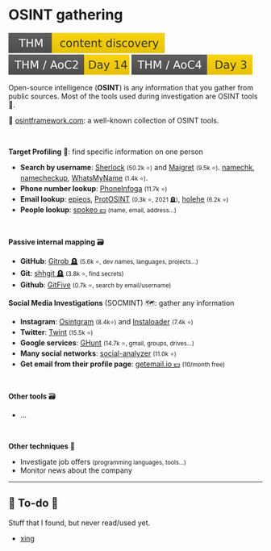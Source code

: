 # OSINT gathering

[![contentdiscovery](../../../_badges/thm/contentdiscovery.svg)](https://tryhackme.com/room/contentdiscovery)
[![adventofcyber2](../../../_badges/thm/adventofcyber2/day14.svg)](https://tryhackme.com/room/adventofcyber2)
[![adventofcyber4](../../../_badges/thm/adventofcyber4/day3.svg)](https://tryhackme.com/room/adventofcyber4)

<div class="row row-cols-lg-2"><div>

Open-source intelligence (**OSINT**) is any information that you gather from public sources. Most of the tools used during investigation are OSINT tools 👑.

📌 [osintframework.com](https://osintframework.com/): a well-known collection of OSINT tools.

<br>

**Target Profiling** 🎯: find specific information on one person

* **Search by username**: [Sherlock](https://github.com/sherlock-project/sherlock) <small>(50.2k ⭐)</small> and [Maigret](https://github.com/soxoj/maigret) <small>(9.5k ⭐)</small>.  [namechk](https://namechk.com/), [namecheckup](https://namecheckup.com/), [WhatsMyName](https://github.com/WebBreacher/WhatsMyName) <small>(1.4k ⭐)</small>.
* **Phone number lookup**: [PhoneInfoga](https://github.com/sundowndev/phoneinfoga) <small>(11.7k ⭐)</small>
* **Email lookup**: [epieos](https://epieos.com/), [ProtOSINT](https://github.com/pixelbubble/ProtOSINT) <small>(0.3k ⭐, 2021 🪦)</small>, [holehe](https://github.com/megadose/holehe) <small>(6.2k ⭐)</small>
* **People lookup**: [spokeo 💵](https://www.spokeo.com/) <small>(name, email, address...)</small>

<br>

**Passive internal mapping** 🗃️

* **GitHub**: [Gitrob 🪦](https://github.com/michenriksen/gitrob) <small>(5.6k ⭐, dev names, languages, projects...)</small>
* **Git**: [shhgit 🪦](https://github.com/eth0izzle/shhgit) <small>(3.8k ⭐, find secrets)</small>
* **Github**: [GitFive](https://github.com/mxrch/GitFive) <small>(0.7k ⭐, search by email/username)</small>
</div><div>

**Social Media Investigations** (SOCMINT) 🗺️: gather any information

* **Instagram**: [Osintgram](https://github.com/Datalux/Osintgram) <small>(8.4k⭐)</small> and [Instaloader](https://github.com/instaloader/instaloader) <small>(7.4k ⭐)</small>
* **Twitter**: [Twint](https://github.com/twintproject/twint) <small>(15.5k ⭐)</small>
* **Google services**: [GHunt](https://github.com/mxrch/GHunt) <small>(14.7k ⭐, gmail, groups, drives...)</small>
* **Many social networks**: [social-analyzer](https://github.com/qeeqbox/social-analyzer) <small>(11.0k ⭐)</small>
* **Get email from their profile page**: [getemail.io 💵](https://getemail.io/) <small>(10/month free)</small>

<br>

**Other tools** 🗃️

* ...

<br>

**Other techniques** 🐲

* Investigate job offers <small>(programming languages, tools...)</small>
* Monitor news about the company
</div></div>

<hr class="sep-both">

## 👻 To-do 👻

Stuff that I found, but never read/used yet.

<div class="row row-cols-lg-2"><div>

* [xing](https://www.xing.com/)
</div><div>
</div></div>